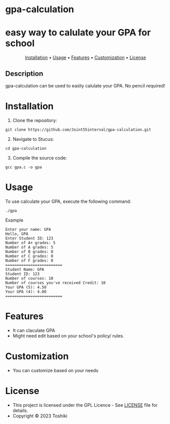 # gpa-calculation
 easy way to calulate your GPA for school
 ===========================================
<p align="center">
  <a href="#installation">Installation</a> •
  <a href="#usage">Usage</a> •
  <a href="#features">Features</a> •
  <a href="#customization">Customization</a> •
  <a href="#license">License</a>
</p> 

## Description
gpa-calculation can be used to easliy calulate your GPA. No pencil required!

# Installation
1. Clone the repository:
```console
git clone https://github.com/Joint55internal/gpa-calculation.git
```
2. Navigate to Stucus:
```console
cd gpa-calculation
```
3. Compile the source code:
```console
gcc gpa.c -o gpa
```
# Usage
To use calculate your GPA, execute the following command:
```console
./gpa
```
Example 
```
Enter your name: GPA
Hello, GPA
Enter Student ID: 123
Number of A+ grades: 5
Number of A grades: 5
Number of B grades: 0
Number of C grades: 0
Number of F grades: 0
=========================
Student Name: GPA
Student ID: 123
Number of courses: 10
Number of courses you've received Credit: 10
Your GPA (5): 4.50
Your GPA (4): 4.00
=========================
```
# Features

- It can claculate GPA
- Might need edit based on your school's policy/ rules. 

# Customization
- You can customize based on your needs

# License

- This project is licensed under the GPL Licence - See [LICENSE](/LICENSE) file for details.
- Copyright © 2023 Toshiki

